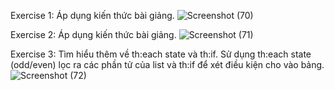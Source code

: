 Exercise 1: Áp dụng kiến thức bài giảng.
![Screenshot (70)](https://user-images.githubusercontent.com/80301438/125418507-ffa47116-5bd1-484f-96d2-330ac63442a7.png)


Exercise 2: Áp dụng kiến thức bài giảng.
![Screenshot (71)](https://user-images.githubusercontent.com/80301438/125418513-b94e7528-e801-475e-a34c-539b04197487.png)


Exercise 3: Tìm hiểu thêm về th:each state và th:if. Sử dụng th:each state (odd/even) lọc ra các phần tử của list và th:if để xét điều kiện cho vào bảng.
![Screenshot (72)](https://user-images.githubusercontent.com/80301438/125418514-b7a98856-615d-48bb-a605-dc255d8d36ed.png)
